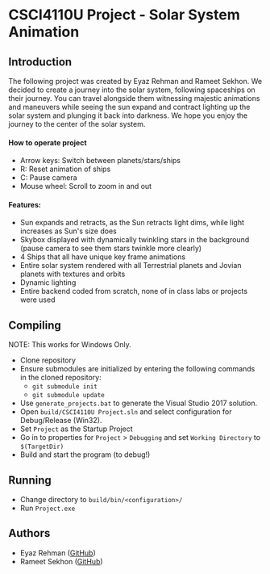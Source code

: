 # CSCI4110U Project - Solar System Animation

## Introduction

The following project was created by Eyaz Rehman and Rameet Sekhon. We decided to create a journey into the solar system, following spaceships on their journey. You can travel alongside them witnessing majestic animations and maneuvers while seeing the sun expand and contract lighting up the solar system and plunging it back into darkness. We hope you enjoy the journey to the center of the solar system.

#### How to operate project
- Arrow keys: Switch between planets/stars/ships
- R: Reset animation of ships
- C: Pause camera
- Mouse wheel: Scroll to zoom in and out

#### Features:
- Sun expands and retracts, as the Sun retracts light dims, while light increases as Sun's size does
- Skybox displayed with dynamically twinkling stars in the background (pause camera to see them stars twinkle more clearly)
- 4 Ships that all have unique key frame animations
- Entire solar system rendered with all Terrestrial planets and Jovian planets with textures and orbits
- Dynamic lighting
- Entire backend coded from scratch, none of in class labs or projects were used

## Compiling
NOTE: This works for Windows Only.
- Clone repository
- Ensure submodules are initialized by entering the following commands in the cloned repository:
    - `git submodule init`
    - `git submodule update`
- Use `generate_projects.bat` to generate the Visual Studio 2017 solution. 
- Open `build/CSCI4110U Project.sln` and select configuration for Debug/Release (Win32).
- Set `Project` as the Startup Project
- Go in to properties for `Project` > `Debugging` and set `Working Directory` to `$(TargetDir)`
- Build and start the program (to debug!)

## Running
- Change directory to `build/bin/<configuration>/`
- Run `Project.exe`

## Authors
- Eyaz Rehman ([GitHub](http://github.com/Imposter))
- Rameet Sekhon ([GitHub](http://github.com/rameetss))
